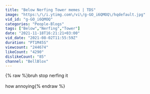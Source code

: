 ```yaml
---
title: "Below Nerfing Tower memes | TDS"
image: "https:\/\/i.ytimg.com\/vi\/g-GO_i6QMOQ\/hqdefault.jpg"
vid_id: "g-GO_i6QMOQ"
categories: "People-Blogs"
tags: ["Below","Nerfing","Tower"]
date: "2021-11-18T16:21:21+03:00"
vid_date: "2021-08-02T11:55:59Z"
duration: "PT1M45S"
viewcount: "244674"
likeCount: "4290"
dislikeCount: "85"
channel: "BellBlox"
---
```

{% raw %}bruh stop nerfing it <br /><br />how annoying{% endraw %}
